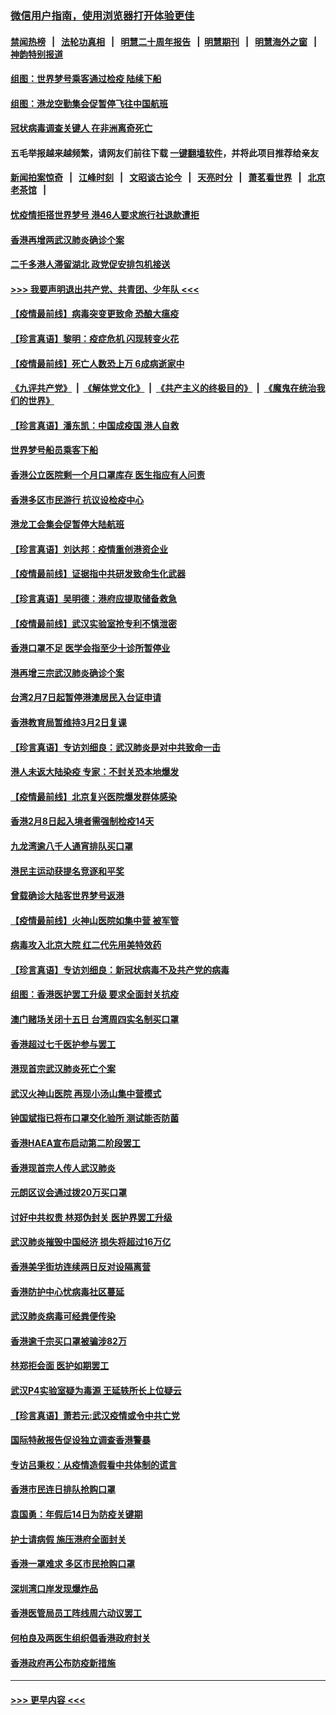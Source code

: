 ### [微信用户指南，使用浏览器打开体验更佳](https://github.com/gfw-breaker/banned-news1/blob/master/indexes/wechat-guide.md?t=0)
#### [禁闻热榜](热点新闻.md?t=0)  &nbsp;&nbsp;|&nbsp;&nbsp; [法轮功真相](https://github.com/gfw-breaker/truth/blob/master/README.md?t=0) &nbsp;&nbsp;|&nbsp;&nbsp; [明慧二十周年报告](https://github.com/gfw-breaker/mh-reports/blob/master/README.md?t=0) &nbsp;&nbsp;|&nbsp;&nbsp;[明慧期刊](https://github.com/gfw-breaker/mh-qikan) &nbsp;&nbsp;|&nbsp;&nbsp; [明慧海外之窗](https://github.com/gfw-breaker/mh-news/blob/master/README.md?t=0) &nbsp;&nbsp;|&nbsp;&nbsp; [神韵特别报道](https://github.com/gfw-breaker/mh-news/blob/master/shenyun.md?t=0)
#### [组图：世界梦号乘客通过检疫 陆续下船](../pages/nsc415/n11858302.md?t=02120133) 
#### [组图：港龙空勤集会促暂停飞往中国航班](../pages/nsc415/n11858190.md?t=02120133) 
#### [冠状病毒调查关键人 在非洲离奇死亡](../pages/nsc415/n11859798.md?t=02120133) 
#### 五毛举报越来越频繁，请网友们前往下载 [一键翻墙软件](https://github.com/gfw-breaker/ssr-accounts)，并将此项目推荐给亲友
#### [新闻拍案惊奇](https://github.com/gfw-breaker/banned-news1/blob/master/pages/link4.md) &nbsp;&nbsp;|&nbsp;&nbsp; [江峰时刻](https://github.com/gfw-breaker/banned-news1/blob/master/pages/link4.md) &nbsp;&nbsp;|&nbsp;&nbsp; [文昭谈古论今](https://github.com/gfw-breaker/banned-news1/blob/master/pages/link4.md) &nbsp;&nbsp;|&nbsp;&nbsp; [天亮时分](https://github.com/gfw-breaker/banned-news1/blob/master/pages/link4.md) &nbsp;&nbsp;|&nbsp;&nbsp; [萧茗看世界](https://github.com/gfw-breaker/banned-news1/blob/master/pages/link4.md) &nbsp;&nbsp;|&nbsp;&nbsp; [北京老茶馆](https://github.com/gfw-breaker/banned-news1/blob/master/pages/link4.md) &nbsp;&nbsp;|&nbsp;&nbsp; 
#### [忧疫情拒搭世界梦号 港46人要求旅行社退款遭拒](../pages/nsc415/n11859849.md?t=02120133) 
#### [香港再增两武汉肺炎确诊个案](../pages/nsc415/n11859833.md?t=02120133) 
#### [二千多港人滞留湖北 政党促安排包机接送](../pages/nsc415/n11859831.md?t=02120133) 
#### [>>> 我要声明退出共产党、共青团、少年队 <<<](https://github.com/begood0513/goodnews/blob/master/quit/letter.md) 
#### [【疫情最前线】病毒突变更致命 恐酿大瘟疫](../pages/nsc415/n11859604.md?t=02120133) 
#### [【珍言真语】黎明：疫症危机 闪现转变火花](../pages/nsc415/n11859199.md?t=02120133) 
#### [【疫情最前线】死亡人数恐上万 6成病逝家中](../pages/nsc415/n11856687.md?t=02120133) 
#### [《九评共产党》](https://github.com/begood0513/9ping.md/blob/master/README.md) &nbsp;|&nbsp; [《解体党文化》](../../../../jtdwh.md/blob/master/README.md)  &nbsp;|&nbsp; [《共产主义的终极目的》](../../../../gczydzjmd.md/blob/master/README.md) &nbsp;|&nbsp; [《魔鬼在统治我们的世界》](../../../../mgztzwmdsj.md/blob/master/README.md) 
#### [【珍言真语】潘东凯：中国成疫国 港人自救](../pages/nsc415/n11856962.md?t=02120133) 
#### [世界梦号船员乘客下船](../pages/nsc415/n11856883.md?t=02120133) 
#### [香港公立医院剩一个月口罩库存 医生指应有人问责](../pages/nsc415/n11856875.md?t=02120133) 
#### [香港多区市民游行 抗议设检疫中心](../pages/nsc415/n11856866.md?t=02120133) 
#### [港龙工会集会促暂停大陆航班](../pages/nsc415/n11856840.md?t=02120133) 
#### [【珍言真语】刘达邦：疫情重创港资企业](../pages/nsc415/n11854274.md?t=02120133) 
#### [【疫情最前线】证据指中共研发致命生化武器](../pages/nsc415/n11853087.md?t=02120133) 
#### [【珍言真语】吴明德：港府应提取储备救急](../pages/nsc415/n11852734.md?t=02120133) 
#### [【疫情最前线】武汉实验室抢专利不慎泄密](../pages/nsc415/n11850310.md?t=02120133) 
#### [香港口罩不足 医学会指至少十诊所暂停业](../pages/nsc415/n11850301.md?t=02120133) 
#### [港再增三宗武汉肺炎确诊个案](../pages/nsc415/n11850328.md?t=02120133) 
#### [台湾2月7日起暂停港澳居民入台证申请](../pages/nsc415/n11850304.md?t=02120133) 
#### [香港教育局暂维持3月2日复课](../pages/nsc415/n11850260.md?t=02120133) 
#### [【珍言真语】专访刘细良：武汉肺炎是对中共致命一击](../pages/nsc415/n11849934.md?t=02120133) 
#### [港人未返大陆染疫 专家：不封关恐本地爆发](../pages/nsc415/n11848021.md?t=02120133) 
#### [【疫情最前线】北京复兴医院爆发群体感染](../pages/nsc415/n11847626.md?t=02120133) 
#### [香港2月8日起入境者需强制检疫14天](../pages/nsc415/n11847658.md?t=02120133) 
#### [九龙湾逾八千人通宵排队买口罩](../pages/nsc415/n11847647.md?t=02120133) 
#### [港民主运动获提名竞逐和平奖](../pages/nsc415/n11847633.md?t=02120133) 
#### [曾载确诊大陆客世界梦号返港](../pages/nsc415/n11847608.md?t=02120133) 
#### [【疫情最前线】火神山医院如集中营 被军管](../pages/nsc415/n11847524.md?t=02120133) 
#### [病毒攻入北京大院 红二代先用美特效药](../pages/nsc415/n11847427.md?t=02120133) 
#### [【珍言真语】专访刘细良：新冠状病毒不及共产党的病毒](../pages/nsc415/n11847164.md?t=02120133) 
#### [组图：香港医护罢工升级 要求全面封关抗疫](../pages/nsc415/n11844107.md?t=02120133) 
#### [澳门赌场关闭十五日 台湾周四实名制买口罩](../pages/nsc415/n11845083.md?t=02120133) 
#### [香港超过七千医护参与罢工](../pages/nsc415/n11845051.md?t=02120133) 
#### [港现首宗武汉肺炎死亡个案](../pages/nsc415/n11844998.md?t=02120133) 
#### [武汉火神山医院 再现小汤山集中营模式](../pages/nsc415/n11844763.md?t=02120133) 
#### [钟国斌指已将布口罩交化验所 测试能否防菌](../pages/nsc415/n11842783.md?t=02120133) 
#### [香港HAEA宣布启动第二阶段罢工](../pages/nsc415/n11842723.md?t=02120133) 
#### [香港现首宗人传人武汉肺炎](../pages/nsc415/n11842766.md?t=02120133) 
#### [元朗区议会通过拨20万买口罩](../pages/nsc415/n11842754.md?t=02120133) 
#### [讨好中共权贵 林郑伪封关 医护界罢工升级](../pages/nsc415/n11842359.md?t=02120133) 
#### [武汉肺炎摧毁中国经济 损失将超过16万亿](../pages/nsc415/n11839723.md?t=02120133) 
#### [香港美孚街坊连续两日反对设隔离营](../pages/nsc415/n11839962.md?t=02120133) 
#### [香港防护中心忧病毒社区蔓延](../pages/nsc415/n11839933.md?t=02120133) 
#### [武汉肺炎病毒可经粪便传染](../pages/nsc415/n11839939.md?t=02120133) 
#### [香港逾千宗买口罩被骗涉82万](../pages/nsc415/n11839914.md?t=02120133) 
#### [林郑拒会面 医护如期罢工](../pages/nsc415/n11839892.md?t=02120133) 
#### [武汉P4实验室疑为毒源 王延轶所长上位疑云](../pages/nsc415/n11835543.md?t=02120133) 
#### [【珍言真语】萧若元:武汉疫情或令中共亡党](../pages/nsc415/n11829394.md?t=02120133) 
#### [国际特赦报告促设独立调查香港警暴](../pages/nsc415/n11833845.md?t=02120133) 
#### [专访吕秉权：从疫情造假看中共体制的谎言](../pages/nsc415/n11833813.md?t=02120133) 
#### [香港市民连日排队抢购口罩](../pages/nsc415/n11833794.md?t=02120133) 
#### [袁国勇：年假后14日为防疫关键期](../pages/nsc415/n11831088.md?t=02120133) 
#### [护士请病假 施压港府全面封关](../pages/nsc415/n11831030.md?t=02120133) 
#### [香港一罩难求 多区市民抢购口罩](../pages/nsc415/n11831002.md?t=02120133) 
#### [深圳湾口岸发现爆炸品](../pages/nsc415/n11828802.md?t=02120133) 
#### [香港医管局员工阵线周六动议罢工](../pages/nsc415/n11828762.md?t=02120133) 
#### [何柏良及两医生组织倡香港政府封关](../pages/nsc415/n11828749.md?t=02120133) 
#### [香港政府再公布防疫新措施](../pages/nsc415/n11828716.md?t=02120133) 

----
#### [ >>> 更早内容 <<< ](../indexes/nsc415-earlier.md)
